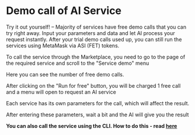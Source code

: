 # Demo call of AI Service

Try it out yourself! – Majority of services have free demo calls that you can try right away. Input your parameters and data and let AI process your request instantly. After your trial demo calls used up, you can still run the services using MetaMask via ASI (FET) tokens.

To call the service through the Marketplace, you need to go to the page of the required service and scroll to the "Service demo" menu

<ImageViewer src="/assets/images/products/AIMarketplace/Marketplace/FreeCallService.webp" alt="Service demo"/>

Here you can see the number of free demo calls.

After clicking on the "Run for free" button, you will be charged 1 free call and a menu will open to request an AI service

<ImageViewer src="/assets/images/products/AIMarketplace/Marketplace/ConfigureCallOfService.webp" alt="Configure Call Of Service"/>

Each service has its own parameters for the call, which will affect the result.

After entering these parameters, wait a bit and the AI will give you the result

<ImageViewer src="/assets/images/products/AIMarketplace/Marketplace/ResultOfCallingService.webp" alt="Result of calling service"/>

**You can also call the service using the CLI. How to do this - read [here](/docs/products/DecentralizedAIPlatform/QuickStartGuides/ServiceCallingViaCLI/)**

